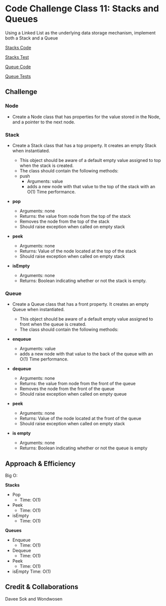 # Code Challenge Class 11: Stacks and Queues
<!-- Short summary or background information -->
Using a Linked List as the underlying data storage mechanism, implement both a Stack and a Queue

[Stacks Code](stacks/stacks.py)

[Stacks Test](../tests/test_stacks.py)

[Queue Code](queues/queue.py)

[Queue Tests](../tests/test_queue.py)

## Challenge
<!-- Description of the challenge -->

### Node

- Create a Node class that has properties for the value stored in the Node, and a pointer to the next node.

### Stack

- Create a Stack class that has a top property. It creates an empty Stack when instantiated.
  - This object should be aware of a default empty value assigned to top when the stack is created.
  - The class should contain the following methods:
  - push
    - Arguments: value
    - adds a new node with that value to the top of the stack with an O(1) Time performance.

- **pop**
  - Arguments: none
  - Returns: the value from node from the top of the stack
  - Removes the node from the top of the stack
  - Should raise exception when called on empty stack

- **peek**
  - Arguments: none
  - Returns: Value of the node located at the top of the stack
  - Should raise exception when called on empty stack

- **isEmpty**
  - Arguments: none
  - Returns: Boolean indicating whether or not the stack is empty.

### Queue

- Create a Queue class that has a front property. It creates an empty Queue when instantiated.
  - This object should be aware of a default empty value assigned to front when the queue is created.
  - The class should contain the following methods:

- **enqueue**
  - Arguments: value
  - adds a new node with that value to the back of the queue with an O(1) Time performance.

- **dequeue**
  - Arguments: none
  - Returns: the value from node from the front of the queue
  - Removes the node from the front of the queue
  - Should raise exception when called on empty queue

- **peek**
  - Arguments: none
  - Returns: Value of the node located at the front of the queue
  - Should raise exception when called on empty stack

- **is empty**
  - Arguments: none
  - Returns: Boolean indicating whether or not the queue is empty

## Approach & Efficiency
<!-- What approach did you take? Why? What is the Big O space/time for this approach? -->
Big O:

**Stacks**

- Pop
  - Time: O(1)
- Peek
  - Time: O(1)
- isEmpty
  - Time: O(1)

**Queues**

- Enqueue
  - Time: O(1)
- Dequeue
  - Time: O(1)
- Peek
  - Time: O(1)
- isEmpty
    Time: O(1)

## Credit & Collaborations
<!-- Description of each method publicly available to your Stack and Queue-->
Davee Sok and Wondwosen
